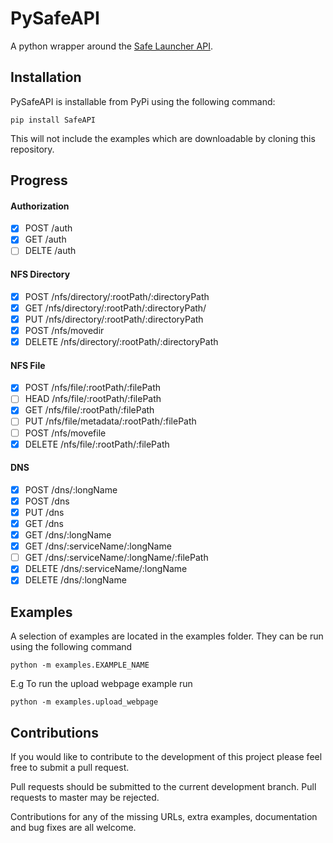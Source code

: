 PySafeAPI
=========

A python wrapper around the [Safe Launcher API](https://maidsafe.readme.io/docs/introduction).

Installation
------------

PySafeAPI is installable from PyPi using the following command:

`pip install SafeAPI`

This will not include the examples which are downloadable by cloning this repository.

Progress
--------
#### Authorization
- [x] POST /auth
- [x] GET /auth
- [ ] DELTE /auth

#### NFS Directory
- [x] POST /nfs/directory/:rootPath/:directoryPath
- [x] GET /nfs/directory/:rootPath/:directoryPath/
- [x] PUT /nfs/directory/:rootPath/:directoryPath
- [x] POST /nfs/movedir
- [x] DELETE /nfs/directory/:rootPath/:directoryPath

#### NFS File
- [x] POST /nfs/file/:rootPath/:filePath
- [ ] HEAD /nfs/file/:rootPath/:filePath
- [x] GET /nfs/file/:rootPath/:filePath
- [ ] PUT /nfs/file/metadata/:rootPath/:filePath
- [ ] POST /nfs/movefile
- [x] DELETE /nfs/file/:rootPath/:filePath

#### DNS
- [x] POST /dns/:longName
- [x] POST /dns
- [x] PUT /dns
- [x] GET /dns
- [x] GET /dns/:longName
- [x] GET /dns/:serviceName/:longName
- [ ] GET /dns/:serviceName/:longName/:filePath
- [x] DELETE /dns/:serviceName/:longName
- [x] DELETE /dns/:longName

Examples
--------

A selection of examples are located in the examples folder.  They can be run using the following command 

`python -m examples.EXAMPLE_NAME`

E.g To run the upload webpage example run

`python -m examples.upload_webpage`

Contributions
-------------

If you would like to contribute to the development of this project please feel free to submit a pull request.

Pull requests should be submitted to the current development branch.  Pull requests to master may be rejected.

Contributions for any of the missing URLs, extra examples, documentation and bug fixes are all welcome.
